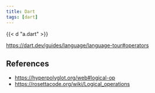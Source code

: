 ```yaml
---
title: Dart
tags: [dart]
---
```


{{< d "a.dart" >}}

<https://dart.dev/guides/language/language-tour#operators>

## References

- <https://hyperpolyglot.org/web#logical-op>
- <https://rosettacode.org/wiki/Logical_operations>
